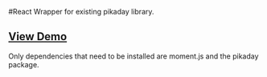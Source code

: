 #React Wrapper for existing pikaday library.

## [View Demo](https://basitowaisi.github.io/pikaday)

Only dependencies that need to be installed are moment.js and the pikaday package.

